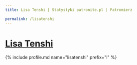 ```yaml
---
title: Lisa Tenshi | Statystyki patronite.pl | Patromierz

permalink: /lisatenshi
---
```


# [Lisa Tenshi](https://patronite.pl/lisatenshi)

{% include profile.md name="lisatenshi" prefix="l" %}
